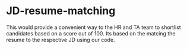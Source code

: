 # JD-resume-matching
This would provide a convenient way to the HR and TA team to shortlist candidates based on a score out of 100. Its based on the matcing the resume to the respective JD using our code.
